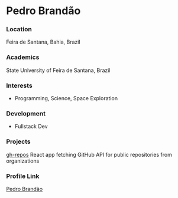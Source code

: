 # Pedro Brandão

### Location

Feira de Santana, Bahia, Brazil

### Academics

State University of Feira de Santana, Brazil

### Interests

- Programming, Science, Space Exploration

### Development

- Fullstack Dev

### Projects

[gh-repos](https://github.com/pedrohenriquebrandao/gh-repos) React app fetching GitHub API for public repositories from organizations

### Profile Link

[Pedro Brandão](https://github.com/pedrohenriquebrandao)
